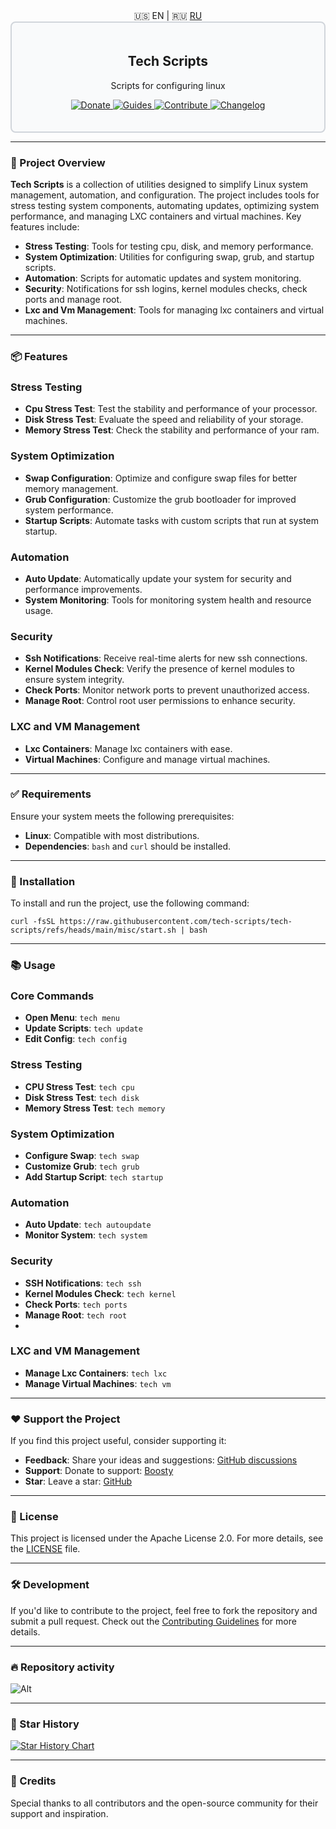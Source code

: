 <div align="center">
  🇺🇸 <a>EN</a> | 🇷🇺 <a href="README_RU.md">RU</a>
</div>

<div style="border: 2px solid #d1d5db; padding: 20px; border-radius: 8px; background-color: #f9fafb;">
  <h2 align="center">Tech Scripts</h2>
  <p align="center">Scripts for configuring linux</p>
  <p align="center">
    <a href="https://boosty.to/techscripts/donate">
      <img src="https://img.shields.io/badge/Support-FF5F5F?style=for-the-badge&logo=boosty&logoColor=white" alt="Donate" />
    </a>
    <a href="#-installation">
      <img src="https://img.shields.io/badge/Guides-0077b5?style=for-the-badge&logo=read-the-docs&logoColor=white" alt="Guides" />
    </a> 
    <a href="https://github.com/tech-scripts/linux/blob/main/CONTRIBUTING.md">
      <img src="https://img.shields.io/badge/Contribute-ff4785?style=for-the-badge&logo=git&logoColor=white" alt="Contribute" />
    </a> 
    <a href="https://github.com/tech-scripts/linux/blob/main/CHANGELOG.md">
      <img src="https://img.shields.io/badge/Changelog-6c5ce7?style=for-the-badge&logo=git&logoColor=white" alt="Changelog" />
    </a>
  </p>
</div>

---

### 🚀 Project Overview

**Tech Scripts** is a collection of utilities designed to simplify Linux system management, automation, and configuration. The project includes tools for stress testing system components, automating updates, optimizing system performance, and managing LXC containers and virtual machines. Key features include:

- **Stress Testing**: Tools for testing cpu, disk, and memory performance.
- **System Optimization**: Utilities for configuring swap, grub, and startup scripts.
- **Automation**: Scripts for automatic updates and system monitoring.
- **Security**: Notifications for ssh logins, kernel modules checks, check ports and manage root.
- **Lxc and Vm Management**: Tools for managing lxc containers and virtual machines.

---

### 📦 Features

### Stress Testing
- **Cpu Stress Test**: Test the stability and performance of your processor.
- **Disk Stress Test**: Evaluate the speed and reliability of your storage.
- **Memory Stress Test**: Check the stability and performance of your ram.

### System Optimization
- **Swap Configuration**: Optimize and configure swap files for better memory management.
- **Grub Configuration**: Customize the grub bootloader for improved system performance.
- **Startup Scripts**: Automate tasks with custom scripts that run at system startup.

### Automation
- **Auto Update**: Automatically update your system for security and performance improvements.
- **System Monitoring**: Tools for monitoring system health and resource usage.

### Security
- **Ssh Notifications**: Receive real-time alerts for new ssh connections.
- **Kernel Modules Check**: Verify the presence of kernel modules to ensure system integrity.
- **Check Ports**: Monitor network ports to prevent unauthorized access.
- **Manage Root**: Control root user permissions to enhance security.

### LXC and VM Management
- **Lxc Containers**: Manage lxc containers with ease.
- **Virtual Machines**: Configure and manage virtual machines.

---

### ✅ Requirements

Ensure your system meets the following prerequisites:

- **Linux**: Compatible with most distributions.
- **Dependencies**: `bash` and `curl` should be installed.

---

### 🚀 Installation

To install and run the project, use the following command:

```
curl -fsSL https://raw.githubusercontent.com/tech-scripts/tech-scripts/refs/heads/main/misc/start.sh | bash
```

---

### 📚 Usage

### Core Commands
- **Open Menu**: `tech menu`
- **Update Scripts**: `tech update`
- **Edit Config**: `tech config`

### Stress Testing
- **CPU Stress Test**: `tech cpu`
- **Disk Stress Test**: `tech disk`
- **Memory Stress Test**: `tech memory`

### System Optimization
- **Configure Swap**: `tech swap`
- **Customize Grub**: `tech grub`
- **Add Startup Script**: `tech startup`

### Automation
- **Auto Update**: `tech autoupdate`
- **Monitor System**: `tech system`

### Security
- **SSH Notifications**: `tech ssh`
- **Kernel Modules Check**: `tech kernel`
- **Check Ports**: `tech ports`
- **Manage Root**: `tech root`
- 
### LXC and VM Management
- **Manage Lxc Containers**: `tech lxc`
- **Manage Virtual Machines**: `tech vm`

---

### ❤️ Support the Project

If you find this project useful, consider supporting it:

- **Feedback**: Share your ideas and suggestions: [GitHub discussions](https://github.com/tech-scripts/linux/discussions)
- **Support**: Donate to support: [Boosty](https://boosty.to/techscripts/donate)
- **Star**: Leave a star: [GitHub](https://github.com/tech-scripts/linux)

---

### 📜 License

This project is licensed under the Apache License 2.0. For more details, see the [LICENSE](LICENSE) file.

---

### 🛠️ Development

If you'd like to contribute to the project, feel free to fork the repository and submit a pull request. Check out the [Contributing Guidelines](CONTRIBUTING.md) for more details.

---

### 🔥 Repository activity

![Alt](https://repobeats.axiom.co/api/embed/d6ca48aec51bc3c7281a6cac486783dd96898339.svg "Repobeats analytics image")

---

### 🌟 Star History

<a href="https://star-history.com/#tech-scripts/tech-scripts&Date">
  <picture>
    <source media="(prefers-color-scheme: dark)" srcset="https://api.star-history.com/svg?repos=tech-scripts/tech-scripts&type=Date&theme=dark" />
    <source media="(prefers-color-scheme: light)" srcset="https://api.star-history.com/svg?repos=tech-scripts/tech-scripts&type=Date" />
    <img alt="Star History Chart" src="https://api.star-history.com/svg?repos=tech-scripts/tech-scripts&type=Date" />
  </picture>
</a>

---

### 🙏 Credits

Special thanks to all contributors and the open-source community for their support and inspiration.
